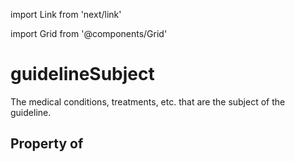 import Link from 'next/link'
  
import Grid from '@components/Grid'

# guidelineSubject

The medical conditions, treatments, etc. that are the subject of the guideline.

## Property of



